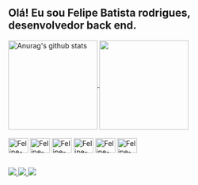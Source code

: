 ## Olá! Eu sou Felipe Batista rodrigues, desenvolvedor back end.
<div>
   <a href="https://github.com/anuraghazra/github-readme-stats"><img align="center" height="180em" src="https://github-readme-stats.vercel.app/api?username=FelipeDev00&theme=react&show_icons=true)" 
      alt="Anurag's github stats" /> </a> <a href="https://github.com/anuraghazra/github-readme-stats"><img align="center" height="180em" src="https://github-readme-stats.vercel.app/api/top-langs/?username=FelipeDev00&layout=compact&theme=react&hide_border=true" /></a>
  
</div>
<div style="display: inline_block"><br>
   <img align="center" alt="Felipe-Html" height="30" width="40" src="https://cdn.jsdelivr.net/gh/devicons/devicon/icons/html5/html5-original.svg"/>
   <img align="center" alt="Felipe-Css" height="30" width="40" src="https://cdn.jsdelivr.net/gh/devicons/devicon/icons/css3/css3-original.svg"/>
   <img align="center" alt="Felipe-Js" height="30" width="40" src="https://cdn.jsdelivr.net/gh/devicons/devicon/icons/javascript/javascript-original.svg"/>
   <img align="center" alt="Felipe-Java" height="30" width="40" src="https://cdn.jsdelivr.net/gh/devicons/devicon/icons/java/java-original.svg"/>
   <img align="center" alt="Felipe-Mysql" height="30" width="40" src="https://cdn.jsdelivr.net/gh/devicons/devicon/icons/mysql/mysql-original.svg"/>
   <img align="center" alt="Felipe-MongoDB" height="30" width="40" src="https://cdn.jsdelivr.net/gh/devicons/devicon/icons/mongodb/mongodb-original.svg"/>
</div>


##

<div>
  <a href=""> <img src="https://img.shields.io/badge/Gmail-D14836?style=for-the-badge&logo=gmail&logoColor=white"> </a> 
  <a href=""> <img src="https://img.shields.io/badge/WhatsApp-25D366?style=for-the-badge&logo=whatsapp&logoColor=white"> </a>
  <a href="https://www.linkedin.com/in/felipe-rodrigues-321778272/"> <img src="https://img.shields.io/badge/LinkedIn-0077B5?style=for-the-badge&logo=linkedin&logoColor=white"> </a>
</div>
